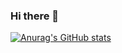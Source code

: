 ### Hi there 👋
[![Anurag's GitHub stats](https://github-readme-stats.vercel.app/api?username=Francesco010780)](https://github.com/Francesco010780/github-readme-stats)
